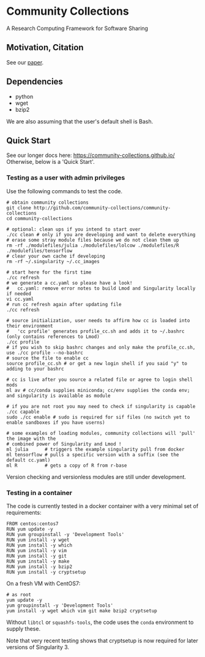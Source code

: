 # Community Collections
A Research Computing Framework for Software Sharing

## Motivation, Citation

See our [paper](https://ssl.linklings.net/conferences/pearc/pearc19_program/views/includes/files/pap120s3-file1.pdf).

## Dependencies

* python
* wget
* bzip2

We are also assuming that the user's default shell is Bash.

## Quick Start

See our longer docs here: https://community-collections.github.io/ Otherwise, below is a 'Quick Start'.

### Testing as a user with admin privileges

Use the following commands to test the code.

```
# obtain community collections
git clone http://github.com/community-collections/community-collections
cd community-collections

# optional: clean ups if you intend to start over
./cc clean # only if you are developing and want to delete everything
# erase some stray module files because we do not clean them up
rm -rf ./modulefiles/julia ./modulefiles/lolcow ./modulefiles/R ./modulefiles/tensorflow
# clear your own cache if developing
rm -rf ~/.singularity ~/.cc_images 

# start here for the first time
./cc refresh
# we generate a cc.yaml so please have a look!
#   cc.yaml: remove error notes to build Lmod and Singularity locally if needed
vi cc.yaml 
# run cc refresh again after updating file
./cc refresh

# source initialization, user needs to affirm how cc is loaded into their environment
#   'cc profile' generates profile_cc.sh and adds it to ~/.bashrc (only contains references to Lmod)
./cc profile  
# if you wish to skip bashrc changes and only make the profile_cc.sh, use ./cc profile --no-bashrc
# source the file to enable cc
source profile_cc.sh # or get a new login shell if you said "y" to adding to your bashrc

# cc is live after you source a related file or agree to login shell mods
ml av # cc/conda supplies miniconda; cc/env supplies the conda env; and singularity is available as module

# if you are not root you may need to check if singularity is capable
./cc capable
sudo ./cc enable # sudo is required for sif files (no switch yet to enable sandboxes if you have userns)

# some examples of loading modules, community collections will 'pull' the image with the 
# combined power of Singularity and Lmod !
ml julia      # triggers the example singularity pull from docker
ml tensorflow # pulls a specific version with a suffix (see the default cc.yaml)
ml R          # gets a copy of R from r-base
```

Version checking and versionless modules are still under development.

### Testing in a container

The code is currently tested in a docker container with a very minimal set of requirements:

```
FROM centos:centos7
RUN yum update -y
RUN yum groupinstall -y 'Development Tools'
RUN yum install -y wget
RUN yum install -y which
RUN yum install -y vim
RUN yum install -y git
RUN yum install -y make
RUN yum install -y bzip2
RUN yum install -y cryptsetup
```

On a fresh VM with CentOS7:

```
# as root
yum update -y
yum groupinstall -y 'Development Tools'
yum install -y wget which vim git make bzip2 cryptsetup
```

Without `libtcl` or `squashfs-tools`, the code uses the `conda` environment to supply these. 

Note that very recent testing shows that cryptsetup is now required for later versions of Singularity 3.
